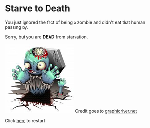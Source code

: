 # Starve to Death

You just ignored the fact of being a zombie and didn't eat that human passing by.

Sorry, but you are **DEAD** from starvation.

![](../images/dead.jpeg)
Credit goes to [graphicriver.net](https://graphicriver.net/item/zombie-monster-cartoon-doll/8586066)

Click [here](home.md) to restart